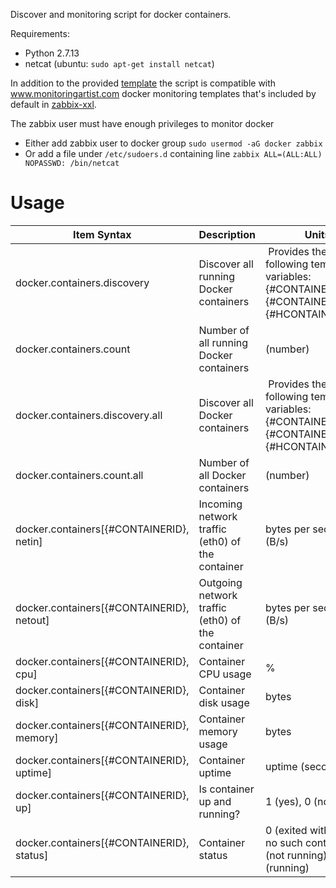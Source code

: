 Discover and monitoring script for docker containers.

Requirements: 
- Python 2.7.13
- netcat (ubuntu: `sudo apt-get install netcat`)

In addition to the provided [template](../templates) the script is compatible with www.monitoringartist.com docker monitoring templates that's included by default in [zabbix-xxl](https://github.com/monitoringartist/dockbix-xxl).

The zabbix user must have enough privileges to monitor docker

* Either add zabbix user to docker group `sudo usermod -aG docker zabbix`
* Or add a file under `/etc/sudoers.d` containing line `zabbix ALL=(ALL:ALL) NOPASSWD: /bin/netcat`

# Usage

Item Syntax | Description | Units |
----------- | ----------- | ----- |
docker.containers.discovery | Discover all running Docker containers | Provides the following template variables: {#CONTAINERID}, {#CONTAINERNAME}, {#HCONTAINERID} |
docker.containers.count | Number of all running Docker containers | (number) |
docker.containers.discovery.all | Discover all Docker containers | Provides the following template variables: {#CONTAINERID}, {#CONTAINERNAME}, {#HCONTAINERID} |
docker.containers.count.all | Number of all Docker containers | (number) |
docker.containers[{#CONTAINERID}, netin] | Incoming network traffic (eth0) of the container | bytes per second (B/s) |
docker.containers[{#CONTAINERID}, netout] | Outgoing network traffic (eth0) of the container | bytes per second (B/s) |
docker.containers[{#CONTAINERID}, cpu] | Container CPU usage | % |
docker.containers[{#CONTAINERID}, disk] | Container disk usage | bytes |
docker.containers[{#CONTAINERID}, memory] | Container memory usage | bytes |
docker.containers[{#CONTAINERID}, uptime] | Container uptime | uptime (seconds) |
docker.containers[{#CONTAINERID}, up] | Is container up and running? | 1 (yes), 0 (no) |
docker.containers[{#CONTAINERID}, status] | Container status | 0 (exited with error or no such container), 1 (not running), 2 (running) |
